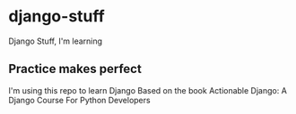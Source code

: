 # django-stuff
Django Stuff, I'm learning

## Practice makes perfect

I'm using this repo to learn Django
Based on the book Actionable Django: A Django Course For Python Developers
